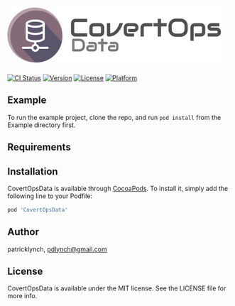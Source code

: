 # ![CovertOpsData Logo](logo-covertops-data.png)

[![CI Status](https://img.shields.io/travis/patricklynch/CovertOpsData.svg?style=flat)](https://travis-ci.org/patricklynch/CovertOpsData)
[![Version](https://img.shields.io/cocoapods/v/CovertOpsData.svg?style=flat)](https://cocoapods.org/pods/CovertOpsData)
[![License](https://img.shields.io/cocoapods/l/CovertOpsData.svg?style=flat)](https://cocoapods.org/pods/CovertOpsData)
[![Platform](https://img.shields.io/cocoapods/p/CovertOpsData.svg?style=flat)](https://cocoapods.org/pods/CovertOpsData)

## Example

To run the example project, clone the repo, and run `pod install` from the Example directory first.

## Requirements

## Installation

CovertOpsData is available through [CocoaPods](https://cocoapods.org). To install
it, simply add the following line to your Podfile:

```ruby
pod 'CovertOpsData'
```

## Author

patricklynch, pdlynch@gmail.com

## License

CovertOpsData is available under the MIT license. See the LICENSE file for more info.
